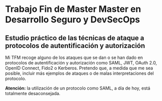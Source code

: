 # Trabajo Fin de Master Master en Desarrollo Seguro y DevSecOps
 ## Estudio práctico de las técnicas de ataque a protocolos de autentificación y autorización
Mi TFM recoge alguno de los ataques que se dan o se han dado en protocolos de autentificación y autorización como SAML, JWT, OAuth 2.0, OpenID Connect, Fido2 o Kerberos.
Pretendo que, a medida que me sea posible, incluir más ejemplos de ataques o de malas interpretaciones del protocolo.

**Atención:** la utilización de un protocolo como SAML, a día de hoy, está totalmente desaconsejada.
